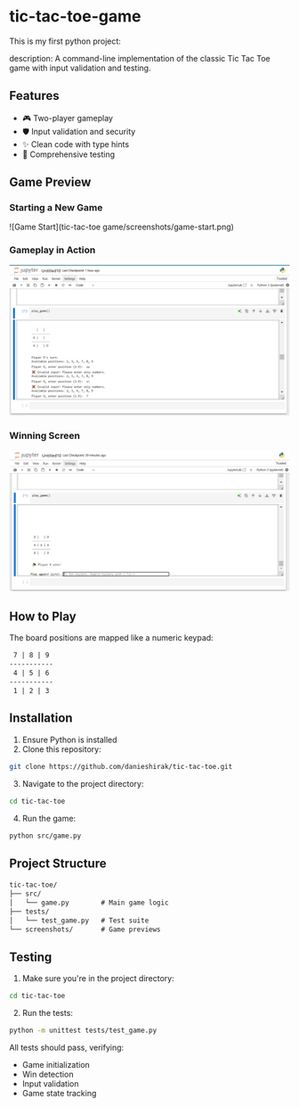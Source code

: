 # tic-tac-toe-game
 
 This is my first python project:

description: A command-line implementation of the classic Tic Tac Toe game with input validation and testing.


## Features

- 🎮 Two-player gameplay
- 🛡️ Input validation and security
- ✨ Clean code with type hints
- 🧪 Comprehensive testing

## Game Preview

### Starting a New Game
![Game Start](tic-tac-toe game/screenshots/game-start.png)

### Gameplay in Action
![Gameplay](screenshots/gameplay.png)

### Winning Screen
![Winning](screenshots/winning.png)

## How to Play

The board positions are mapped like a numeric keypad:
```
 7 | 8 | 9 
-----------
 4 | 5 | 6 
-----------
 1 | 2 | 3 
```

## Installation

1. Ensure Python is installed
2. Clone this repository:
```bash
git clone https://github.com/danieshirak/tic-tac-toe.git
```
3. Navigate to the project directory:
```bash
cd tic-tac-toe
```
4. Run the game:
```bash
python src/game.py
```

## Project Structure
```
tic-tac-toe/
├── src/
│   └── game.py        # Main game logic
├── tests/
│   └── test_game.py   # Test suite
└── screenshots/       # Game previews
```

## Testing

1. Make sure you're in the project directory:
```bash
cd tic-tac-toe
```

2. Run the tests:
```bash
python -m unittest tests/test_game.py
```

All tests should pass, verifying:
- Game initialization
- Win detection
- Input validation
- Game state tracking